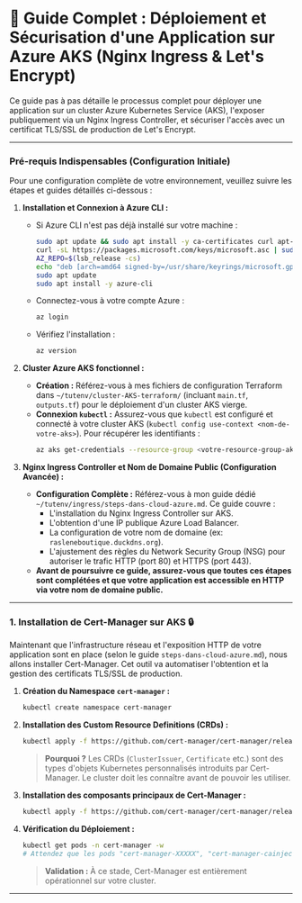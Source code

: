 # 🚀 Guide Complet : Déploiement et Sécurisation d'une Application sur Azure AKS (Nginx Ingress & Let's Encrypt)

Ce guide pas à pas détaille le processus complet pour déployer une application sur un cluster Azure Kubernetes Service (AKS), l'exposer publiquement via un Nginx Ingress Controller, et sécuriser l'accès avec un certificat TLS/SSL de production de Let's Encrypt.

---

### **Pré-requis Indispensables (Configuration Initiale)**

Pour une configuration complète de votre environnement, veuillez suivre les étapes et guides détaillés ci-dessous :

1.  **Installation et Connexion à Azure CLI :**
    *   Si Azure CLI n'est pas déjà installé sur votre machine :
        ```bash
        sudo apt update && sudo apt install -y ca-certificates curl apt-transport-https lsb-release gnupg
        curl -sL https://packages.microsoft.com/keys/microsoft.asc | sudo gpg --dearmor -o /usr/share/keyrings/microsoft.gpg
        AZ_REPO=$(lsb_release -cs)
        echo "deb [arch=amd64 signed-by=/usr/share/keyrings/microsoft.gpg] https://packages.microsoft.com/repos/azure-cli/ $AZ_REPO main" | sudo tee /etc/apt/sources.list.d/azure-cli.list
        sudo apt update
        sudo apt install -y azure-cli
        ```
    *   Connectez-vous à votre compte Azure :
        ```bash
        az login
        ```
    *   Vérifiez l'installation :
        ```bash
        az version
        ```

2.  **Cluster Azure AKS fonctionnel :**
    *   **Création :** Référez-vous à mes fichiers de configuration Terraform dans `~/tutenv/cluster-AKS-terraform/` (incluant `main.tf`, `outputs.tf`) pour le déploiement d'un cluster AKS vierge.
    *   **Connexion `kubectl` :** Assurez-vous que `kubectl` est configuré et connecté à votre cluster AKS (`kubectl config use-context <nom-de-votre-aks>`). Pour récupérer les identifiants :
        ```bash
        az aks get-credentials --resource-group <votre-resource-group-aks> --name <votre-nom-aks> --overwrite-existing
        ```

3.  **Nginx Ingress Controller et Nom de Domaine Public (Configuration Avancée) :**
    *   **Configuration Complète :** Référez-vous à mon guide dédié `~/tutenv/ingress/steps-dans-cloud-azure.md`. Ce guide couvre :
        *   L'installation du Nginx Ingress Controller sur AKS.
        *   L'obtention d'une IP publique Azure Load Balancer.
        *   La configuration de votre nom de domaine (ex: `rasleneboutique.duckdns.org`).
        *   L'ajustement des règles du Network Security Group (NSG) pour autoriser le trafic HTTP (port 80) et HTTPS (port 443).
    *   **Avant de poursuivre ce guide, assurez-vous que toutes ces étapes sont complétées et que votre application est accessible en HTTP via votre nom de domaine public.**

---


### **1. Installation de Cert-Manager sur AKS** 🔒

Maintenant que l'infrastructure réseau et l'exposition HTTP de votre application sont en place (selon le guide `steps-dans-cloud-azure.md`), nous allons installer Cert-Manager. Cet outil va automatiser l'obtention et la gestion des certificats TLS/SSL de production.

1.  **Création du Namespace `cert-manager` :**
    ```bash
    kubectl create namespace cert-manager
    ```

2.  **Installation des Custom Resource Definitions (CRDs) :**
    ```bash
    kubectl apply -f https://github.com/cert-manager/cert-manager/releases/download/v1.12.0/cert-manager.crds.yaml
    ```
    > **Pourquoi ?** Les CRDs (`ClusterIssuer`, `Certificate` etc.) sont des types d'objets Kubernetes personnalisés introduits par Cert-Manager. Le cluster doit les connaître avant de pouvoir les utiliser.

3.  **Installation des composants principaux de Cert-Manager :**
    ```bash
    kubectl apply -f https://github.com/cert-manager/cert-manager/releases/download/v1.12.0/cert-manager.yaml
    ```

4.  **Vérification du Déploiement :**
    ```bash
    kubectl get pods -n cert-manager -w
    # Attendez que les pods "cert-manager-XXXXX", "cert-manager-cainjector-XXXXX", "cert-manager-webhook-XXXXX" soient "Running" et "READY 1/1".
    ```
    > **Validation :** À ce stade, Cert-Manager est entièrement opérationnel sur votre cluster.

---

